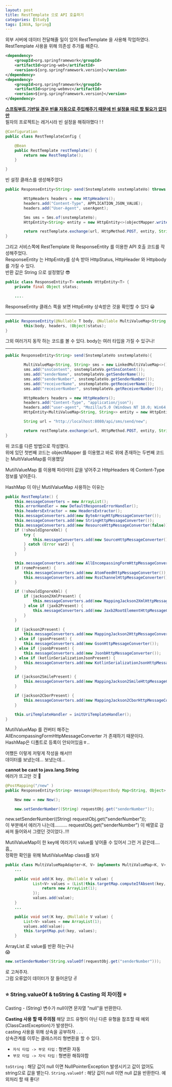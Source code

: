 ```yaml
---
layout: post
title: RestTemplate 으로 API 호출하기
categories: [Study]
tags: [JAVA, Spring]
---
```



외부 서버에 데이터 전달해줄 일이 있어 RestTemplate 을 사용해 작업하였다.  
RestTemplate 사용을 위해 의존성 추가를 해준다.  

```xml
<dependency>
    <groupId>org.springframework</groupId>
    <artifactId>spring-web</artifactId>
    <version>${org.springframework.version}</version>
</dependency>
<dependency>
    <groupId>org.springframework</groupId>
    <artifactId>spring-webmvc</artifactId>
    <version>${org.springframework.version}</version>
</dependency>
```

**[스프링부트 기반일 경우 빈을 자동으로 주입해주기 때문에 빈 설정을 따로 할 필요가 없지만](https://docs.spring.io/spring-boot/docs/current/api/org/springframework/boot/autoconfigure/web/client/RestTemplateAutoConfiguration.html)**<br>
필자의 프로젝트는 레거시라 빈 설정을 해줘야했다 ! !  

```java
@Configuration
public class RestTemplateConfig {

    @Bean
    public RestTemplate restTemplate() {
        return new RestTemplate();
    }

}
```

빈 설정 클래스를 생성해주었다  

```java
public ResponseEntity<String> send(SnstemplateVo snstemplateVo) throws JsonProcessingException {

        HttpHeaders headers = new HttpHeaders();
        headers.add("Content-Type", APPLICATION_JSON_VALUE);
        headers.add("User-Agent", userAgent);

        Sms sms = Sms.of(snstemplateVo);
        HttpEntity<String> entity = new HttpEntity<>(objectMapper.writeValueAsString(sms), headers);

        return restTemplate.exchange(url, HttpMethod.POST, entity, String.class);
}
```

그리고 서비스쪽에 RestTemplate 와 ResponseEntity 를 이용한 API 호출 코드를 작성해주었다.  
ResponseEntity 는 HttpEntity를 상속 받아 HttpStatus, HttpHeader 와 Httpbody 를 가질 수 있다.  
반환 값은 String 으로 설정했당 😎  

```java
public class ResponseEntity<T> extends HttpEntity<T> {
    private final Object status;

    ....
```

ResponseEntity 클래스 쪽을 보면 HttpEntity 상속받은 것을 확인할 수 있다 😀

- - -

```java
public ResponseEntity(@Nullable T body, @Nullable MultiValueMap<String, String> headers, HttpStatus status) {
        this(body, headers, (Object)status);
}
```

그외 여러가지 동작 하는 코드를 볼 수 있다. body는 여러 타입을 가질 수 있구나!

- - - 

```java
public ResponseEntity<String> send(SnstemplateVo snstemplateVo){

        MultiValueMap<String, String> sms = new LinkedMultiValueMap<>();
        sms.add("snsContent", snstemplateVo.getSnsContent());
        sms.add("senderName", snstemplateVo.getSenderName());
        sms.add("senderNumber", snstemplateVo.getSenderNumber());
        sms.add("receiverName", snstemplateVo.getReceiverName());
        sms.add("receiverNumber", snstemplateVo.getReceiverNumber());

        HttpHeaders headers = new HttpHeaders();
        headers.add("Content-Type", "application/json");
        headers.add("user-agent", "Mozilla/5.0 (Windows NT 10.0; Win64; x64) AppleWebKit/537.36 (KHTML, like Gecko) Chrome/54.0.2840.99 Safari/537.36");
        HttpEntity<MultiValueMap<String, String>> entity = new HttpEntity<>(sms, headers);

        String url = "http://localhost:8080/api/sms/send/new";

        return restTemplate.exchange(url, HttpMethod.POST, entity, String.class);
}
```
위 코드를 다른 방법으로 작성했다.  
위에 있던 첫번째 코드는 objectMapper 를 이용했고 
바로 위에 존재하는 두번째 코드는 MultiValueMap를 이용했당

MutilValueMap 를 이용해 파라미터 값을 넣어주고 HttpHeaders 에 Content-Type 정보를 넣어준다.

HashMap 이 아닌 MutilValueMap 사용하는 이유는  

```java
public RestTemplate() {
    this.messageConverters = new ArrayList();
    this.errorHandler = new DefaultResponseErrorHandler();
    this.headersExtractor = new HeadersExtractor();
    this.messageConverters.add(new ByteArrayHttpMessageConverter());
    this.messageConverters.add(new StringHttpMessageConverter());
    this.messageConverters.add(new ResourceHttpMessageConverter(false));
    if (!shouldIgnoreXml) {
        try {
            this.messageConverters.add(new SourceHttpMessageConverter());
        } catch (Error var2) {
        }
    }

    this.messageConverters.add(new AllEncompassingFormHttpMessageConverter());
    if (romePresent) {
        this.messageConverters.add(new AtomFeedHttpMessageConverter());
        this.messageConverters.add(new RssChannelHttpMessageConverter());
    }

    if (!shouldIgnoreXml) {
        if (jackson2XmlPresent) {
            this.messageConverters.add(new MappingJackson2XmlHttpMessageConverter());
        } else if (jaxb2Present) {
            this.messageConverters.add(new Jaxb2RootElementHttpMessageConverter());
        }
    }

    if (jackson2Present) {
        this.messageConverters.add(new MappingJackson2HttpMessageConverter());
    } else if (gsonPresent) {
        this.messageConverters.add(new GsonHttpMessageConverter());
    } else if (jsonbPresent) {
        this.messageConverters.add(new JsonbHttpMessageConverter());
    } else if (kotlinSerializationJsonPresent) {
        this.messageConverters.add(new KotlinSerializationJsonHttpMessageConverter());
    }

    if (jackson2SmilePresent) {
        this.messageConverters.add(new MappingJackson2SmileHttpMessageConverter());
    }

    if (jackson2CborPresent) {
        this.messageConverters.add(new MappingJackson2CborHttpMessageConverter());
    }

    this.uriTemplateHandler = initUriTemplateHandler();
}
```

MutilValueMap 를 컨버터 해주는 AllEncompassingFormHttpMessageConverter 가 존재하기 때문이다.  
HashMap은 디폴트로 등록이 안되어있음ㅎ..  

어쨌든 이렇게 저렇게 작성을 해서!!!  
데이터를 보냈는데... 
보냈는데...  

**cannot be cast to java.lang.String** <br>
에러가 뜨고만 것 🥲  


```java
@PostMapping("/new" )
public ResponseEntity<String> message(@RequestBody Map<String, Object> requestObj, HttpServletRequest request) {

    New new = new New();

    new.setSenderNumber((String) requestObj.get("senderNumber"));
```

new.setSenderNumber((String) requestObj.get("senderNumber"));  
이 부분에서 에러가 나는데.......... requestObj.get("senderNumber") 이 배열로 감싸져 들어와서 그랬던 것이었다..!!!  

MutilValueMap이 한 key에 여러가지 value를 넣어줄 수 있어서 그런 거 같은데.... 흠,,  
정확한 확인을 위해 MutilValueMap class를 보자  


```java
public class MultiValueMapAdapter<K, V> implements MultiValueMap<K, V>, Serializable {
	...

	public void add(K key, @Nullable V value) {
	        List<V> values = (List)this.targetMap.computeIfAbsent(key, (k) -> {
	            return new ArrayList(1);
	        });
	        values.add(value);
	}
	...

	public void set(K key, @Nullable V value) {
	    List<V> values = new ArrayList(1);
	    values.add(value);
	    this.targetMap.put(key, values);
	}
```

ArrayList 로 value를 반환 하는구나  
😱

```java
new.setSenderNumber(String.valueOf(requestObj.get("senderNumber")));
```

로 고쳐주자.  
그럼 오류없이 데이터가 잘 들어온당 ✌️  

### ⭐️ String.valueOf & toString & Casting 의 차이점 ⭐️  

Casting - (String) 변수가 null이면 문자열 "null"을 반환한다.  

**Casting 사용 할 때 주의점**
해당 코드 유형이 아닌 다른 유형을 참조할 때 예외(ClassCastException)가 발생한다.  
casting 사용을 위해 상속을 공부하자 . . .  
상속관계를 이루는 클래스끼리 형변환을 할 수 있다. 

* `자식 타입 -> 부모 타입` : 형변환 자동
* `부모 타입 -> 자식 타입` : 형변환 해줘야함

`toString` : 해당 값이 null 이면 NullPointerException 발생시키고 값이 없어도 string으로 값을 뱉는다.
`String.valueOf` : 해당 값이 null 이면 null 값을 반환한다. 예외처리 할 때 좋다!

